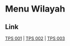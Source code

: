 # Menu Wilayah

## Link

[TPS 001](https://github.com/gigit-pemilu/pemilu-2024-82-maluku-utara/tree/main/pilpres/hitung-suara/sub/82-maluku-utara/sub/02-halmahera-tengah/sub/09-weda-timur/sub/2001-dotte/sub/001-tps)
 | 
[TPS 002](https://github.com/gigit-pemilu/pemilu-2024-82-maluku-utara/tree/main/pilpres/hitung-suara/sub/82-maluku-utara/sub/02-halmahera-tengah/sub/09-weda-timur/sub/2001-dotte/sub/002-tps)
 | 
[TPS 003](https://github.com/gigit-pemilu/pemilu-2024-82-maluku-utara/tree/main/pilpres/hitung-suara/sub/82-maluku-utara/sub/02-halmahera-tengah/sub/09-weda-timur/sub/2001-dotte/sub/003-tps)

